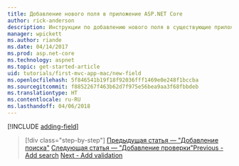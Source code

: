 ```yaml
---
title: Добавление нового поля в приложение ASP.NET Core
author: rick-anderson
description: Инструкции по добавлению нового поля в существующие приложения ASP.NET Core EF и MVC.
manager: wpickett
ms.author: riande
ms.date: 04/14/2017
ms.prod: asp.net-core
ms.technology: aspnet
ms.topic: get-started-article
uid: tutorials/first-mvc-app-mac/new-field
ms.openlocfilehash: 5f846541b19f18f92036fff1469e0e248f1bccba
ms.sourcegitcommit: f8852267f463b62d7f975e56bea9aa3f68fbbdeb
ms.translationtype: HT
ms.contentlocale: ru-RU
ms.lasthandoff: 04/06/2018
---
```

[!INCLUDE [adding-field](../../includes/mvc-intro/new-field.md)]

> [!div class="step-by-step"]
> <span data-ttu-id="92ee6-103">[Предыдущая статья — "Добавление поиска"](search.md)
> [Следующая статья — "Добавление проверки"](validation.md)</span><span class="sxs-lookup"><span data-stu-id="92ee6-103">[Previous - Add search](search.md)
[Next - Add validation](validation.md)</span></span>
